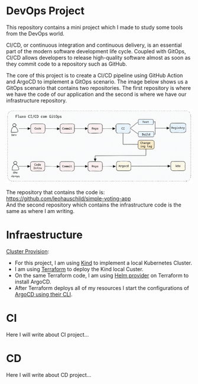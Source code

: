 # DevOps Project
This repository contains a mini project which I made to study some tools from the DevOps world.

CI/CD, or continuous integration and continuous delivery, is an essential part of the modern software development life cycle. Coupled with GitOps, CI/CD allows developers to release high-quality software almost as soon as they commit code to a repository such as GitHub.

The core of this project is to create a CI/CD pipeline using GitHub Action and ArgoCD to implement a GitOps scenario. The image below shows us a GitOps scenario that contains two repositories. The first repository is where we have the code of our application and the second is where we have our infrastructure repository.  

![Architecture diagram](core.png)

The repository that contains the code is: https://github.com/leohauschild/simple-voting-app  
And the second repository which contains the infrastructure code is the same as where I am writing.
# Infraestructure

[Cluster Provision](/provision):  
* For this project, I am using [Kind](https://kind.sigs.k8s.io/) to implement a local Kubernetes Cluster.
* I am using [Terraform](https://www.terraform.io/) to deploy the Kind local Custer.
* On the same Terraform code, I am using [Helm provider](https://registry.terraform.io/providers/hashicorp/helm/latest/docs) on Terraform to install ArgoCD.
* After Terraform deploys all of my resources I start the configurations of [ArgoCD using their CLI](https://argo-cd.readthedocs.io/en/stable/getting_started/).

# CI
Here I will write about CI project...

# CD 
Here I will write about CD project...

